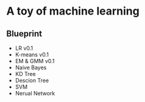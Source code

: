 A toy of machine learning
======
## Blueprint

* LR v0.1 
* K-means v0.1
* EM & GMM v0.1
* Naive Bayes
* KD Tree
* Descion Tree
* SVM
* Nerual Network
